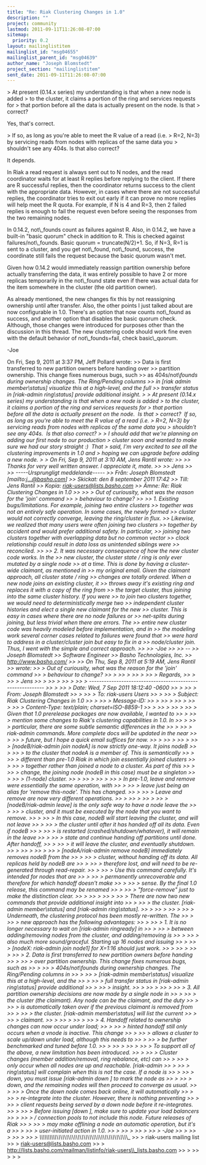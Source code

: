 ```yaml
---
title: "Re: Riak Clustering Changes in 1.0"
description: ""
project: community
lastmod: 2011-09-11T11:26:08-07:00
sitemap:
  priority: 0.2
layout: mailinglistitem
mailinglist_id: "msg04655"
mailinglist_parent_id: "msg04639"
author_name: "Joseph Blomstedt"
project_section: "mailinglistitem"
sent_date: 2011-09-11T11:26:08-07:00
---
```



&gt; At present (0.14.x series) my understanding is that when a new node is added
&gt; to the cluster, it claims a portion of the ring and services requests for
&gt; that portion before all the data is actually present on the node. Is that
&gt; correct?

Yes, that's correct.

&gt; If so, as long as you're able to meet the R value of a read (i.e.
&gt; R=2, N=3) by servicing reads from nodes with replicas of the same data you
&gt; shouldn't see any 404s. Is that also correct?

It depends.

In Riak a read request is always sent out to N nodes, and the read
coordinator waits for at least R replies before replying to the
client. If there are R successful replies, then the coordinator
returns success to the client with the appropriate data. However, in
cases where there are not successful replies, the coordinator tries to
exit out early if it can prove no more replies will help meet the R
quota. For example, if N is 4 and R=3, then 2 failed replies is enough
to fail the request even before seeing the responses from the two
remaining nodes.

In 0.14.2, not\\_founds count as failures against R. Also, in 0.14.2, we
have a built-in "basic quorum" check in addition to R. This is checked
against failures/not\\_founds. Basic quorum = truncate(N/2)+1. So, if
N=3, R=1 is sent to a cluster, and you get not\\_found, not\\_found,
success, the coordinate still fails the request because the basic
quorum wasn't met.

Given how 0.14.2 would immediately reassign partition ownership before
actually transferring the data, it was entirely possible to have 2 or
more replicas temporarily in the not\\_found state even if there was
actual data for the item somewhere in the cluster (the old partition
owner).

As already mentioned, the new changes fix this by not reassigning
ownership until after transfer. Also, the other points I just talked
about are now configurable in 1.0. There's an option that now counts
not\\_found as success, and another option that disables the basic
quorum check. Although, those changes were introduced for purposes
other than the discussion in this thread. The new clustering code
should work fine even with the default behavior of not\\_founds=fail,
check basic\\_quorum.

-Joe

On Fri, Sep 9, 2011 at 3:37 PM, Jeff Pollard  wrote:
&gt;&gt; Data is first transferred to new partition owners before handing over
&gt;&gt; partition ownership. This change fixes numerous bugs, such
&gt;&gt; as 404s/not\\_founds during ownership changes. The Ring/Pending columns
&gt;&gt; in [riak admin member\\_status] visualize this at a high-level, and the full
&gt;&gt; transfer status in [riak-admin ring\\_status] provide additional insight.
&gt;
&gt; At present (0.14.x series) my understanding is that when a new node is added
&gt; to the cluster, it claims a portion of the ring and services requests for
&gt; that portion before all the data is actually present on the node.  Is that
&gt; correct?  If so, as long as you're able to meet the R value of a read (i.e.
&gt; R=2, N=3) by servicing reads from nodes with replicas of the same data you
&gt; shouldn't see any 404s.  Is that also correct?
&gt;
&gt; I should add that we're planning on adding our first node to our production
&gt; cluster soon and wanted to make sure we had our story straight :)  That
&gt; said, I'm very excited to see all the clustering improvements in 1.0 and
&gt; hoping we can upgrade before adding a new node.
&gt;
&gt; On Fri, Sep 9, 2011 at 3:10 AM, Jens Rantil  wrote:
&gt;&gt;
&gt;&gt; Thanks for very well written answer. I appreciate it, mate.
&gt;&gt;
&gt;&gt; Jens
&gt;&gt;
&gt;&gt; -----Ursprungligt meddelande-----
&gt;&gt; Från: Joseph Blomstedt [mailto:j...@basho.com]
&gt;&gt; Skickat: den 8 september 2011 17:42
&gt;&gt; Till: Jens Rantil
&gt;&gt; Kopia: riak-users@lists.basho.com
&gt;&gt; Ämne: Re: Riak Clustering Changes in 1.0
&gt;&gt;
&gt;&gt; &gt; Out of curiousity, what was the reason for the 'join' command
&gt;&gt; &gt; behaviour to change?
&gt;&gt;
&gt;&gt; 1. Existing bugs/limitations. For example, joining two entire clusters
&gt;&gt; together was not an entirely safe operation. In some cases, the newly formed
&gt;&gt; cluster would not correctly converge, leaving the ring/cluster in flux.
&gt;&gt; Likewise, we realized that many users were often joining two clusters
&gt;&gt; together by accident and would prefer additional safety. In particular,
&gt;&gt; joining two clusters together with overlapping data but no common vector
&gt;&gt; clock relationship could result in data loss as unintended siblings were
&gt;&gt; reconciled.
&gt;&gt;
&gt;&gt; 2. It was necessary consequence of how the new cluster code works. In the
&gt;&gt; new cluster, the cluster state / ring is only ever mutated by a single node
&gt;&gt; at a time. This is done by having a cluster-wide claimant, as mentioned in
&gt;&gt; my original email. Given the claimant approach, all cluster state / ring
&gt;&gt; changes are totally ordered. When a new node joins an existing cluster, it
&gt;&gt; throws away it's existing ring and replaces it with a copy of the ring from
&gt;&gt; the target cluster, thus joining into the same cluster history. If you were
&gt;&gt; to join two clusters together, we would need to deterministically merge two
&gt;&gt; independent cluster histories and elect a single new claimant for the new
&gt;&gt; cluster. This is easy in cases where there are no node failures or
&gt;&gt; net-splits during joining, but less trivial when there are errors. The
&gt;&gt; entire new cluster code was heavily modeled before implementation, and in
&gt;&gt; the modeling work several corner cases related to failures were found that
&gt;&gt; were hard to address in a cluster/cluster join but easy to fix in a
&gt;&gt; node/cluster join. Thus, I went with the simple and correct approach.
&gt;&gt;
&gt;&gt; -Joe
&gt;&gt;
&gt;&gt; --
&gt;&gt; Joseph Blomstedt 
&gt;&gt; Software Engineer
&gt;&gt; Basho Technologies, Inc.
&gt;&gt; http://www.basho.com/
&gt;&gt;
&gt;&gt; On Thu, Sep 8, 2011 at 5:19 AM, Jens Rantil 
&gt;&gt; wrote:
&gt;&gt; &gt; Out of curiousity, what was the reason for the 'join' command
&gt;&gt; &gt; behaviour to change?
&gt;&gt; &gt;
&gt;&gt; &gt;
&gt;&gt; &gt;
&gt;&gt; &gt; Regards,
&gt;&gt; &gt;
&gt;&gt; &gt; Jens
&gt;&gt; &gt;
&gt;&gt; &gt;
&gt;&gt; &gt;
&gt;&gt; &gt; -----------------------------------------------------------
&gt;&gt; &gt;
&gt;&gt; &gt; Date: Wed, 7 Sep 2011 18:12:40 -0600
&gt;&gt; &gt;
&gt;&gt; &gt; From: Joseph Blomstedt 
&gt;&gt; &gt;
&gt;&gt; &gt; To: riak-users Users 
&gt;&gt; &gt;
&gt;&gt; &gt; Subject: Riak Clustering Changes in 1.0
&gt;&gt; &gt;
&gt;&gt; &gt; Message-ID:
&gt;&gt; &gt;
&gt;&gt; &gt;
&gt;&gt; &gt; 
&gt;&gt; &gt;
&gt;&gt; &gt; Content-Type: text/plain; charset=ISO-8859-1
&gt;&gt; &gt;
&gt;&gt; &gt;
&gt;&gt; &gt;
&gt;&gt; &gt; Given that 1.0 prerelease packages are now available, I wanted to
&gt;&gt; &gt;
&gt;&gt; &gt; mention some changes to Riak's clustering capabilities in 1.0. In
&gt;&gt; &gt;
&gt;&gt; &gt; particular, there are some subtle semantic differences in the
&gt;&gt; &gt;
&gt;&gt; &gt; riak-admin commands. More complete docs will be updated in the near
&gt;&gt; &gt;
&gt;&gt; &gt; future, but I hope a quick email suffices for now.
&gt;&gt; &gt;
&gt;&gt; &gt;
&gt;&gt; &gt;
&gt;&gt; &gt; [nodeB/riak-admin join nodeA] is now strictly one-way. It joins nodeB
&gt;&gt; &gt;
&gt;&gt; &gt; to the cluster that nodeA is a member of. This is semantically
&gt;&gt; &gt;
&gt;&gt; &gt; different than pre-1.0 Riak in which join essentially joined clusters
&gt;&gt; &gt;
&gt;&gt; &gt; together rather than joined a node to a cluster. As part of this
&gt;&gt; &gt;
&gt;&gt; &gt; change, the joining node (nodeB in this case) must be a singleton
&gt;&gt; &gt;
&gt;&gt; &gt; (1-node) cluster.
&gt;&gt; &gt;
&gt;&gt; &gt;
&gt;&gt; &gt;
&gt;&gt; &gt; In pre-1.0, leave and remove were essentially the same operation, with
&gt;&gt; &gt;
&gt;&gt; &gt; leave just being an alias for 'remove this-node'. This has changed.
&gt;&gt; &gt;
&gt;&gt; &gt; Leave and remove are now very different operations.
&gt;&gt; &gt;
&gt;&gt; &gt;
&gt;&gt; &gt;
&gt;&gt; &gt; [nodeB/riak-admin leave] is the only safe way to have a node leave the
&gt;&gt; &gt;
&gt;&gt; &gt; cluster, and it must be executed by the node that you want to remove.
&gt;&gt; &gt;
&gt;&gt; &gt; In this case, nodeB will start leaving the cluster, and will not leave
&gt;&gt; &gt;
&gt;&gt; &gt; the cluster until after it has handed off all its data. Even if nodeB
&gt;&gt; &gt;
&gt;&gt; &gt; is restarted (crashed/shutdown/whatever), it will remain in the leave
&gt;&gt; &gt;
&gt;&gt; &gt; state and continue handing off partitions until done. After handoff,
&gt;&gt; &gt;
&gt;&gt; &gt; it will leave the cluster, and eventually shutdown.
&gt;&gt; &gt;
&gt;&gt; &gt;
&gt;&gt; &gt;
&gt;&gt; &gt; [nodeA/riak-admin remove nodeB] immediately removes nodeB from the
&gt;&gt; &gt;
&gt;&gt; &gt; cluster, without handing off its data. All replicas held by nodeB are
&gt;&gt; &gt;
&gt;&gt; &gt; therefore lost, and will need to be re-generated through read-repair.
&gt;&gt; &gt;
&gt;&gt; &gt; Use this command carefully. It's intended for nodes that are
&gt;&gt; &gt;
&gt;&gt; &gt; permanently unrecoverable and therefore for which handoff doesn't make
&gt;&gt; &gt;
&gt;&gt; &gt; sense. By the final 1.0 release, this command may be renamed
&gt;&gt; &gt;
&gt;&gt; &gt; "force-remove" just to make the distinction clear.
&gt;&gt; &gt;
&gt;&gt; &gt;
&gt;&gt; &gt;
&gt;&gt; &gt; There are now two new commands that provide additional insight into
&gt;&gt; &gt;
&gt;&gt; &gt; the cluster. [riak-admin member\\_status] and [riak-admin ring\\_status].
&gt;&gt; &gt;
&gt;&gt; &gt;
&gt;&gt; &gt;
&gt;&gt; &gt; Underneath, the clustering protocol has been mostly re-written. The
&gt;&gt; &gt;
&gt;&gt; &gt; new approach has the following advantages:
&gt;&gt; &gt;
&gt;&gt; &gt; 1. It is no longer necessary to wait on [riak-admin ringready] in
&gt;&gt; &gt;
&gt;&gt; &gt; between adding/removing nodes from the cluster, and adding/removing is
&gt;&gt; &gt;
&gt;&gt; &gt; also much more sound/graceful. Starting up 16 nodes and issuing
&gt;&gt; &gt;
&gt;&gt; &gt; [nodeX: riak-admin join node1] for X=1:16 should just work.
&gt;&gt; &gt;
&gt;&gt; &gt;
&gt;&gt; &gt;
&gt;&gt; &gt; 2. Data is first transferred to new partition owners before handing
&gt;&gt; &gt;
&gt;&gt; &gt; over partition ownership. This change fixes numerous bugs, such as
&gt;&gt; &gt;
&gt;&gt; &gt; 404s/not\\_founds during ownership changes. The Ring/Pending columns in
&gt;&gt; &gt;
&gt;&gt; &gt; [riak-admin member\\_status] visualize this at a high-level, and the
&gt;&gt; &gt;
&gt;&gt; &gt; full transfer status in [riak-admin ring\\_status] provide additional
&gt;&gt; &gt;
&gt;&gt; &gt; insight.
&gt;&gt; &gt;
&gt;&gt; &gt;
&gt;&gt; &gt;
&gt;&gt; &gt; 3. All partition ownership decisions are now made by a single node in
&gt;&gt; &gt;
&gt;&gt; &gt; the cluster (the claimant). Any node can be the claimant, and the duty
&gt;&gt; &gt;
&gt;&gt; &gt; is automatically taken over if the previous claimant is removed from
&gt;&gt; &gt;
&gt;&gt; &gt; the cluster. [riak-admin member\\_status] will list the current
&gt;&gt; &gt;
&gt;&gt; &gt; claimant.
&gt;&gt; &gt;
&gt;&gt; &gt;
&gt;&gt; &gt;
&gt;&gt; &gt; 4. Handoff related to ownership changes can now occur under load;
&gt;&gt; &gt;
&gt;&gt; &gt; hinted handoff still only occurs when a vnode is inactive. This change
&gt;&gt; &gt;
&gt;&gt; &gt; allows a cluster to scale up/down under load, although this needs to
&gt;&gt; &gt;
&gt;&gt; &gt; be further benchmarked and tuned before 1.0.
&gt;&gt; &gt;
&gt;&gt; &gt;
&gt;&gt; &gt;
&gt;&gt; &gt; To support all of the above, a new limitation has been introduced.
&gt;&gt; &gt;
&gt;&gt; &gt; Cluster changes (member addition/removal, ring rebalance, etc) can
&gt;&gt; &gt;
&gt;&gt; &gt; only occur when all nodes are up and reachable. [riak-admin
&gt;&gt; &gt;
&gt;&gt; &gt; ring\\_status] will complain when this is not the case. If a node is
&gt;&gt; &gt;
&gt;&gt; &gt; down, you must issue [riak-admin down ] to mark the node as
&gt;&gt; &gt;
&gt;&gt; &gt; down, and the remaining nodes will then proceed to converge as usual.
&gt;&gt; &gt;
&gt;&gt; &gt; Once the down node comes back online, it will automatically
&gt;&gt; &gt;
&gt;&gt; &gt; re-integrate into the cluster. However, there is nothing preventing
&gt;&gt; &gt;
&gt;&gt; &gt; client requests being served by a down node before it re-integrates.
&gt;&gt; &gt;
&gt;&gt; &gt; Before issuing [down ], make sure to update your load balancers
&gt;&gt; &gt;
&gt;&gt; &gt; / connection pools to not include this node. Future releases of Riak
&gt;&gt; &gt;
&gt;&gt; &gt; may make offlining a node an automatic operation, but it's a
&gt;&gt; &gt;
&gt;&gt; &gt; user-initiated action in 1.0.
&gt;&gt; &gt;
&gt;&gt; &gt;
&gt;&gt; &gt;
&gt;&gt; &gt; -Joe
&gt;&gt; &gt;
&gt;&gt; &gt;
&gt;&gt; &gt;
&gt;&gt; &gt; \\_\\_\\_\\_\\_\\_\\_\\_\\_\\_\\_\\_\\_\\_\\_\\_\\_\\_\\_\\_\\_\\_\\_\\_\\_\\_\\_\\_\\_\\_\\_\\_\\_\\_\\_\\_\\_\\_\\_\\_\\_\\_\\_\\_\\_\\_\\_
&gt;&gt; &gt; riak-users mailing list
&gt;&gt; &gt; riak-users@lists.basho.com
&gt;&gt; &gt; http://lists.basho.com/mailman/listinfo/riak-users\\_lists.basho.com
&gt;&gt; &gt;
&gt;&gt; &gt;
&gt;
&gt;
